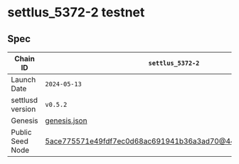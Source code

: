 # settlus_5372-2 testnet

## Spec

| Chain ID          | `settlus_5372-2`                                              |
|-------------------|---------------------------------------------------------------|
| Launch Date       | `2024-05-13`                                                  |
| settlusd version  | `v0.5.2`                                                      |
| Genesis           | [genesis.json](./genesis.json)                                |
| Public Seed Node  | 5ace775571e49fdf7ec0d68ac691941b36a3ad70@44.222.209.57:26656  |
